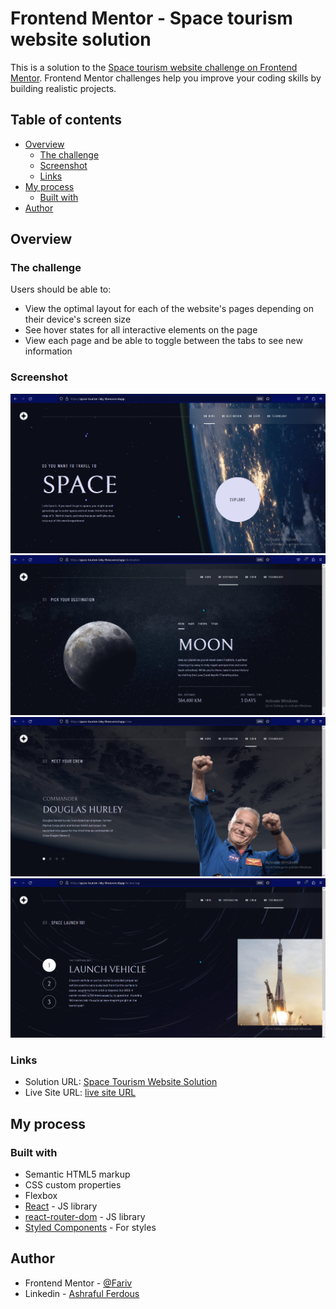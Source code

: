 # Frontend Mentor - Space tourism website solution

This is a solution to the [Space tourism website challenge on Frontend Mentor](https://www.frontendmentor.io/challenges/space-tourism-multipage-website-gRWj1URZ3). Frontend Mentor challenges help you improve your coding skills by building realistic projects. 

## Table of contents

- [Overview](#overview)
  - [The challenge](#the-challenge)
  - [Screenshot](#screenshot)
  - [Links](#links)
- [My process](#my-process)
  - [Built with](#built-with)
- [Author](#author)

## Overview

### The challenge

Users should be able to:

- View the optimal layout for each of the website's pages depending on their device's screen size
- See hover states for all interactive elements on the page
- View each page and be able to toggle between the tabs to see new information

### Screenshot

![](./spacetouorism-ss-1.png)
![](./spacetouorism-ss-2.png)
![](./spacetouorism-ss-3.png)
![](./spacetouorism-ss-4.png)

### Links

- Solution URL: [Space Tourism Website Solution](https://www.frontendmentor.io/solutions/space-tourism-website-XFX5twxyap)
- Live Site URL: [live site URL](https://space-tourism-inky-three.vercel.app/)

## My process

### Built with

- Semantic HTML5 markup
- CSS custom properties
- Flexbox
- [React](https://reactjs.org/) - JS library
- [react-router-dom](https://reactrouter.com/en/main) - JS library
- [Styled Components](https://styled-components.com/) - For styles

## Author

- Frontend Mentor - [@Fariv](https://www.frontendmentor.io/profile/Fariv)
- Linkedin - [Ashraful Ferdous](https://www.linkedin.com/in/ashraful-ferdous-190652119/)
